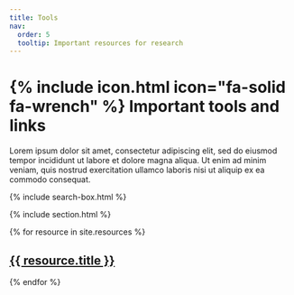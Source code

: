 ```yaml
---
title: Tools
nav:
  order: 5
  tooltip: Important resources for research
---
```


# {% include icon.html icon="fa-solid fa-wrench" %} Important tools and links

Lorem ipsum dolor sit amet, consectetur adipiscing elit, sed do eiusmod tempor incididunt ut labore et dolore magna aliqua.
Ut enim ad minim veniam, quis nostrud exercitation ullamco laboris nisi ut aliquip ex ea commodo consequat.


{% include search-box.html %}



{% include section.html %}

{% for resource in site.resources %}
   <h2>
    <a href="{{resource.url}}">
      {{ resource.title }}
    </a>
  </h2>

{% endfor %}

